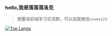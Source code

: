 
### hello,我是落落落洛克

> 想要进前端学习交流群，可以加我微信`vnues123`

[![Top Langs](https://github-readme-stats.vercel.app/api/top-langs/?username=vnues&layout=compact)](https://github.com/anuraghazra/github-readme-stats)

